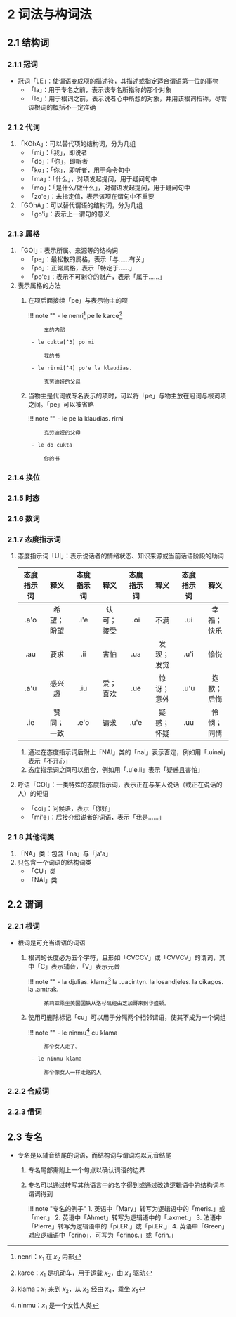 # 2 词法与构词法

## 2.1 结构词
### 2.1.1 冠词
- 冠词「LE」：使谓语变成项的描述符，其描述或指定适合谓语第一位的事物
    - 「la」：用于专名之前，表示该专名所指称的那个对象
    - 「le」：用于根词之前，表示说者心中所想的对象，并用该根词指称，尽管该根词的概括不一定准确

### 2.1.2 代词
1. 「KOhA」：可以替代项的结构词，分为几组
    - 「mi」：「我」，即说者
    - 「do」：「你」，即听者
    - 「ko」：「你」，即听者，用于命令句中
    - 「ma」：「什么」，对项发起提问，用于疑问句中
    - 「mo」：「是什么/做什么」，对谓语发起提问，用于疑问句中
    - 「zo'e」：未指定值，表示该项在谓句中不重要
2. 「GOhA」：可以替代谓语的结构词，分为几组
    - 「go'i」：表示上一谓句的意义

### 2.1.3 属格
1. 「GOI」：表示所属、来源等的结构词
    - 「pe」：最松散的属格，表示「与……有关」
    - 「po」：正常属格，表示「特定于……」
    - 「po'e」：表示不可剥夺的财产，表示「属于……」
2. 表示属格的方法
    1. 在项后面接续「pe」与表示物主的项

        !!! note ""
            - le nenri[^1] pe le karce[^2]

                车的内部

            - le cukta[^3] po mi 

                我的书

            - le rirni[^4] po'e la klaudias.

                克劳迪娅的父母

    2. 当物主是代词或专名表示的项时，可以将「pe」与物主放在冠词与根词项之间。「pe」可以被省略

        !!! note ""
            - le pe la klaudias. rirni

                克劳迪娅的父母

            - le do cukta

                你的书

### 2.1.4 换位

### 2.1.5 时态

### 2.1.6 数词

### 2.1.7 态度指示词
1. 态度指示词「UI」：表示说话者的情绪状态、知识来源或当前话语阶段的助词

    <div class="text-table">

    | 态度指示词 |    释义    | 态度指示词 |    释义    | 态度指示词 |    释义    | 态度指示词 |    释义    |
    | :--------: | :--------: | :--------: | :--------: | :--------: | :--------: | :--------: | :--------: |
    |    .a'o    | 希望；盼望 |    .i'e    | 认可；接受 |    .oi     |    不满    |    .ui     | 幸福；快乐 |
    |    .au     |    要求    |    .ii     |    害怕    |    .ua     | 发现；发觉 |    .u'i    |    愉悦    |
    |    .a'u    |   感兴趣   |    .iu     |  爱；喜欢  |    .ue     | 惊讶；意外 |    .u'u    | 抱歉；后悔 |
    |    .ie     | 赞同；一致 |    .e'o    |    请求    |    .u'e    | 疑惑；怀疑 |    .uu     | 怜悯；同情 |

    </div>

    1. 通过在态度指示词后附上「NAI」类的「nai」表示否定，例如用「.uinai」表示「不开心」
    2. 态度指示词之间可以组合，例如用「.u'e.ii」表示「疑惑且害怕」

2. 呼语「COI」：一类特殊的态度指示词，表示正在与某人说话（或正在说话的人）的短语
    - 「coi」：问候语，表示「你好」
    - 「mi'e」：后接介绍说者的词语，表示「我是……」

### 2.1.8 其他词类
1. 「NA」类：包含「na」与「ja'a」
2. 只包含一个词语的结构词类
    - 「CU」类
    - 「NAI」类

## 2.2 谓词
### 2.2.1 根词
- 根词是可充当谓语的词语
    1. 根词的长度必为五个字符，且形如「CVCCV」或「CVVCV」的谓词，其中「C」表示辅音，「V」表示元音

        !!! note ""
            - la djulias. klama[^5] la .uacintyn. la losandjeles. la cikagos. la .amtrak.

                茱莉亚乘坐美国国铁从洛杉矶经由芝加哥来到华盛顿。

    2. 使用可删除标记「cu」可以用于分隔两个相邻谓语，使其不成为一个词组

        !!! note ""
            - le ninmu[^6] cu klama

                那个女人走了。

            - le ninmu klama

                那个像女人一样走路的人

### 2.2.2 合成词

### 2.2.3 借词

## 2.3 专名
- 专名是以辅音结尾的词语，而结构词与谓词均以元音结尾
    1. 专名尾部需附上一个句点以确认词语的边界
    2. 专名可以通过转写其他语言中的名字得到或通过改造逻辑语中的结构词与谓词得到

        !!! note "专名的例子"
            1. 英语中「Mary」转写为逻辑语中的「meris.」或「mer.」
            2. 英语中「Ahmet」转写为逻辑语中的「.axmet.」
            3. 法语中「Pierre」转写为逻辑语中的「pi,ER.」或「pi.ER.」
            4. 英语中「Green」对应逻辑语中「crino」，可写为「crinos.」或「crin.」

[^1]: nenri：$x_1$ 在 $x_2$ 内部
[^2]: karce：$x_1$ 是机动车，用于运载 $x_2$，由 $x_3$ 驱动
[^3]: cukta：$x_1$ 是一本关于 $x_2$ 的书，由作者 $x_3$ 写给 $x_4$，保存在介质 $x_5$ 中
[^4]: rirni：$x_1$ 是 $x_2$ 的父母或 $x_1$ 像父母一样对待/抚养/指导/保护 $x_2$
[^5]: klama：$x_1$ 来到 $x_2$，从 $x_3$ 经由 $x_4$，乘坐 $x_5$
[^6]: ninmu：$x_1$ 是一个女性人类
